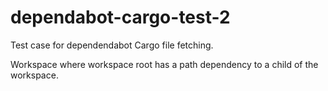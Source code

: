 # dependabot-cargo-test-2

Test case for dependendabot Cargo file fetching.

Workspace where workspace root has a path dependency to a child of the workspace.

